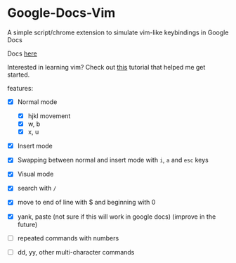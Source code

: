 # Google-Docs-Vim
A simple script/chrome extension to simulate vim-like keybindings in Google Docs


Docs [here](https://github.com/BCCheungGit/Google-Docs-Vim/blob/main/documentation.md)

Interested in learning vim? Check out [this](https://wiki.gentoo.org/wiki/Vim/Guide) tutorial that helped me get started.


features:
- [x] Normal mode
    - [x] hjkl movement
    - [x] w, b
    - [x] x, u 
- [x] Insert mode 
- [x] Swapping between normal and insert mode with `i`, `a` and `esc` keys
- [x] Visual mode
- [x] search with `/`
- [x] move to end of line with $ and beginning with 0
- [x] yank, paste (not sure if this will work in google docs) (improve in the future)


- [ ] repeated commands with numbers
- [ ] dd, yy, other multi-character commands
